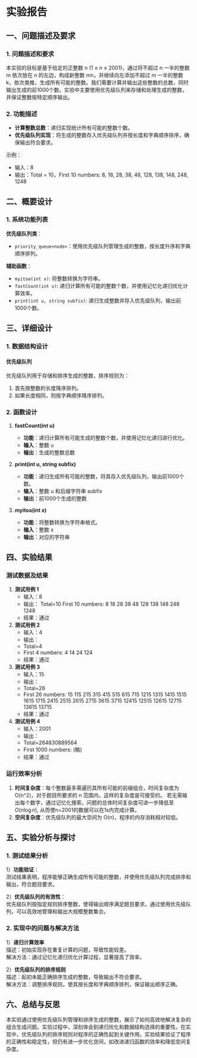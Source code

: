 # 实验报告

## 一、问题描述及要求

### 1. 问题描述和要求

本实验的目标是基于给定的正整数 n (1 ≤ n ≤ 2001)，通过将不超过 n 一半的整数 m 依次放在 n 的左边，构成新整数 mn，并继续向左添加不超过 m 一半的整数 k，依次类推，生成所有可能的整数。我们需要计算并输出这些整数的总数，同时输出生成的前1000个数。实验中主要使用优先级队列来存储和处理生成的整数，并保证整数按特定顺序输出。

### 2. 功能描述

- **计算整数总数**：递归实现统计所有可能的整数个数。
- **优先级队列实现**：将生成的整数存入优先级队列并按长度和字典顺序排序，确保输出符合要求。

示例：
- 输入：8
- 输出：Total = 10，First 10 numbers: 8, 18, 28, 38, 48, 128, 138, 148, 248, 1248

## 二、概要设计

### 1. 系统功能列表

**优先级队列类**：
- `priority_queue<node>`：使用优先级队列管理生成的整数，按长度升序和字典顺序排列。

**辅助函数**：
- `myitoa(int x)`: 将整数转换为字符串。
- `fastCount(int u)`: 递归计算所有可能的整数个数，并使用记忆化递归优化计算效率。
- `print(int u, string subfix)`: 递归生成整数并存入优先级队列，输出前1000个数。

## 三、详细设计

### 1. 数据结构设计

#### 优先级队列
优先级队列用于存储和排序生成的整数，排序规则为：
1. 首先按整数的长度降序排列。
2. 如果长度相同，则按字典顺序降序排列。

### 2. 函数设计

1. **fastCount(int u)**  
   - **功能**：递归计算所有可能生成的整数个数，并使用记忆化递归进行优化。
   - **输入**：整数 u
   - **输出**：生成的整数总数

2. **print(int u, string subfix)**  
   - **功能**：递归生成所有可能的整数，将其存入优先级队列，输出前1000个数。
   - **输入**：整数 u 和后缀字符串 subfix
   - **输出**：前1000个生成的整数

3. **myitoa(int x)**  
   - **功能**：将整数转换为字符串格式。
   - **输入**：整数 x
   - **输出**：对应的字符串

## 四、实验结果

### 测试数据及结果

1. **测试用例 1**  
   - 输入：8  
   - 输出：
     Total=10
     First 10 numbers:
     8 18 28 38 48 128 138 148 248 1248
   - 结果：通过
2. **测试用例 2**  
   - 输入：4  
   - 输出：
   - Total=4
   - First 4 numbers:
     4 14 24 124 
   - 结果：通过
3. **测试用例 3**  
   - 输入：15  
   - 输出：
   - Total=26
   - First 26 numbers:
     15 115 215 315 415 515 615 715 1215 1315 1415 1515 1615 1715 2415 2515 2615 2715 3615 3715 12415 12515 12615 12715 13615 13715 
   - 结果：通过
4. **测试用例 4**  
   - 输入：2001 
   - 输出：
   - Total=264830889564
   - First 1000 numbers:
     (略)
   - 结果：通过

### 运行效率分析

1. **时间复杂度**：每个整数最多需遍历其所有可能的前缀组合，时间复杂度为 O(n^2)，对于题目所要求的 n 范围内，这样的复杂度是可接受的。
若无需输出每个数字，通过记忆化搜索，问题的总体时间复杂度可进一步降低至$O(n\log n)$, 从而使n=2001的数据可以在1s内完成计算。 
2. **空间复杂度**：优先级队列的最大空间为 O(n)，程序的内存消耗相对较低。

## 五、实验分析与探讨

### 1. 测试结果分析

1）**功能验证**：  
测试结果表明，程序能够正确生成所有可能的整数，并使用优先级队列完成排序和输出，符合题目要求。

2）**优先级队列的有效性**：  
优先级队列按指定规则排序整数，使得输出顺序满足题目要求。通过使用优先级队列，可以高效地管理和输出大规模整数集合。

### 2. 实现中的问题与解决方法

1）**递归计算效率**  
描述：初始实现存在重复计算的问题，导致性能较差。  
解决方法：通过记忆化递归优化计算过程，显著提高了效率。

2）**优先级队列的排序规则**  
描述：起初未能正确排序生成的整数，导致输出不符合要求。  
解决方法：调整排序规则，使其按长度和字典顺序排列，保证输出顺序正确。

## 六、总结与反思

本实验通过使用优先级队列管理和排序生成的整数，展示了如何高效地解决复杂的组合生成问题。实验过程中，深刻体会到递归优化和数据结构选择的重要性。在实现中，优先级队列的排序规则对程序的正确性起到关键作用。实验结果验证了程序的正确性和稳定性，但仍有进一步优化空间，如改进递归函数的效率和降低空间复杂度。